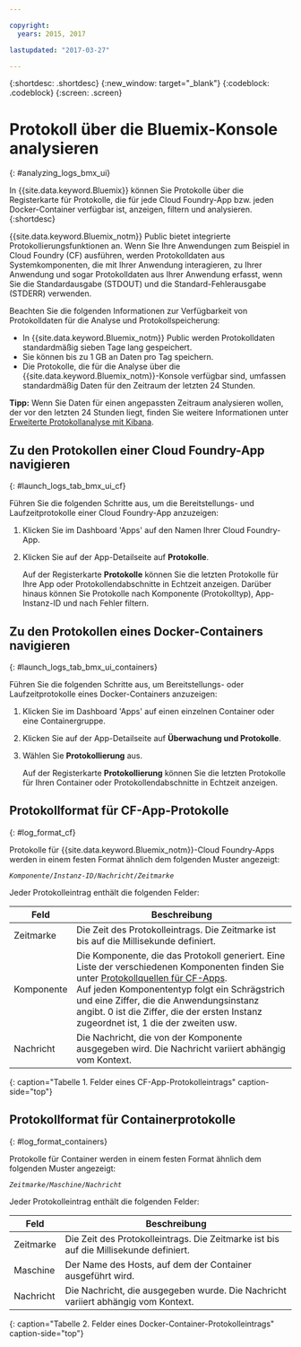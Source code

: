 ```yaml
---

copyright:
  years: 2015, 2017

lastupdated: "2017-03-27"

---
```



{:shortdesc: .shortdesc}
{:new_window: target="_blank"}
{:codeblock: .codeblock}
{:screen: .screen}

# Protokoll über die Bluemix-Konsole analysieren
{: #analyzing_logs_bmx_ui}

In {{site.data.keyword.Bluemix}} können Sie Protokolle über die Registerkarte für Protokolle, die für jede Cloud Foundry-App bzw. jeden Docker-Container verfügbar ist, anzeigen, filtern und analysieren.
{:shortdesc}

{{site.data.keyword.Bluemix_notm}} Public bietet integrierte Protokollierungsfunktionen an. Wenn Sie Ihre Anwendungen zum Beispiel in Cloud Foundry (CF) ausführen, werden Protokolldaten aus Systemkomponenten, die mit Ihrer Anwendung interagieren, zu Ihrer Anwendung und sogar Protokolldaten aus Ihrer Anwendung erfasst, wenn Sie die Standardausgabe (STDOUT) und die Standard-Fehlerausgabe (STDERR) verwenden.

Beachten Sie die folgenden Informationen zur Verfügbarkeit von Protokolldaten für die Analyse und Protokollspeicherung:

* In {{site.data.keyword.Bluemix_notm}} Public werden Protokolldaten standardmäßig sieben Tage lang gespeichert. 
* Sie können bis zu 1 GB an Daten pro Tag speichern. 
* Die Protokolle, die für die Analyse über die {{site.data.keyword.Bluemix_notm}}-Konsole verfügbar sind, umfassen standardmäßig Daten für den Zeitraum der letzten 24 Stunden.

**Tipp:** Wenn Sie Daten für einen angepassten Zeitraum analysieren wollen, der vor den letzten 24 Stunden liegt, finden Sie weitere Informationen unter [Erweiterte Protokollanalyse mit Kibana](logging_analyzing_logs_Kibana.html#analyzing_logs_Kibana). 

##  Zu den Protokollen einer Cloud Foundry-App navigieren
{: #launch_logs_tab_bmx_ui_cf}

Führen Sie die folgenden Schritte aus, um die Bereitstellungs- und Laufzeitprotokolle einer Cloud Foundry-App anzuzeigen:

1. Klicken Sie im Dashboard 'Apps' auf den Namen Ihrer Cloud Foundry-App. 
    
2. Klicken Sie auf der App-Detailseite auf **Protokolle**.
    
    Auf der Registerkarte **Protokolle** können Sie die letzten Protokolle für Ihre App oder Protokollendabschnitte in Echtzeit anzeigen. Darüber hinaus können Sie Protokolle nach Komponente (Protokolltyp), App-Instanz-ID und nach Fehler filtern.
    

##  Zu den Protokollen eines Docker-Containers navigieren
{: #launch_logs_tab_bmx_ui_containers}

Führen Sie die folgenden Schritte aus, um Bereitstellungs- oder Laufzeitprotokolle eines Docker-Containers anzuzeigen:

1. Klicken Sie im Dashboard 'Apps' auf einen einzelnen Container oder eine Containergruppe. 
    
2. Klicken Sie auf der App-Detailseite auf **Überwachung und Protokolle**.

3. Wählen Sie **Protokollierung** aus.
    
    Auf der Registerkarte **Protokollierung** können Sie die letzten Protokolle für Ihren Container oder Protokollendabschnitte in Echtzeit anzeigen. 

## Protokollformat für CF-App-Protokolle
{: #log_format_cf}

Protokolle für {{site.data.keyword.Bluemix_notm}}-Cloud Foundry-Apps werden in einem festen Format ähnlich dem folgenden Muster angezeigt:

<code><var class="keyword varname">Komponente</var>/<var class="keyword varname">Instanz-ID</var>/<var class="keyword varname">Nachricht</var>/<var class="keyword varname">Zeitmarke</var></code>

Jeder Protokolleintrag enthält die folgenden Felder:

| Feld | Beschreibung |
|-------|-------------|
| Zeitmarke | Die Zeit des Protokolleintrags. Die Zeitmarke ist bis auf die Millisekunde definiert. |
| Komponente | Die Komponente, die das Protokoll generiert. Eine Liste der verschiedenen Komponenten finden Sie unter [Protokollquellen für CF-Apps](logging_cf_apps.html#logging_bluemix_cf_apps_log_sources). <br> Auf jeden Komponententyp folgt ein Schrägstrich und eine Ziffer, die die Anwendungsinstanz angibt. 0 ist die Ziffer, die der ersten Instanz zugeordnet ist, 1 die der zweiten usw. |
| Nachricht | Die Nachricht, die von der Komponente ausgegeben wird. Die Nachricht variiert abhängig vom Kontext. |
{: caption="Tabelle 1. Felder eines CF-App-Protokolleintrags" caption-side="top"}


## Protokollformat für Containerprotokolle
{: #log_format_containers}

Protokolle für Container werden in einem festen Format ähnlich dem folgenden Muster angezeigt:

<code><var class="keyword varname">Zeitmarke</var>/<var class="keyword varname">Maschine</var>/<var class="keyword varname">Nachricht</var>  </code>

Jeder Protokolleintrag enthält die folgenden Felder:

| Feld | Beschreibung |
|-------|-------------|
| Zeitmarke | Die Zeit des Protokolleintrags. Die Zeitmarke ist bis auf die Millisekunde definiert. |
| Maschine | Der Name des Hosts, auf dem der Container ausgeführt wird. |
| Nachricht | Die Nachricht, die ausgegeben wurde. Die Nachricht variiert abhängig vom Kontext. |
{: caption="Tabelle 2. Felder eines Docker-Container-Protokolleintrags" caption-side="top"}

